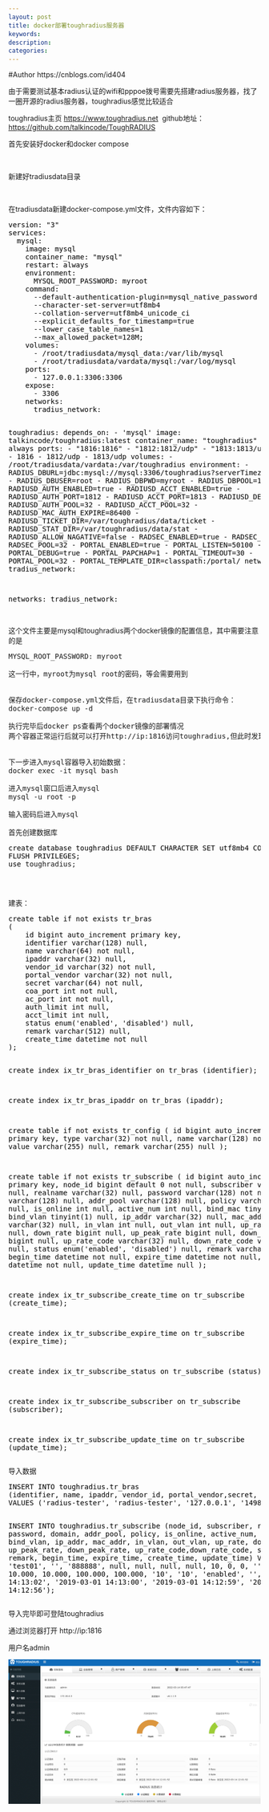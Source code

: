 ```yaml
---
layout: post
title: docker部署toughradius服务器
keywords:
description:
categories:
---
```

<p>#Author https://cnblogs.com/id404</p>
<p>由于需要测试基本radius认证的wifi和pppoe拨号需要先搭建radius服务器，找了一圈开源的radius服务器，toughradius感觉比较适合</p>
<p>toughradius主页&nbsp;<a title="https://www.toughradius.net" href="https://www.toughradius.net" target="_blank">https://www.toughradius.net</a>&nbsp; github地址：<a title="https://github.com/talkincode/ToughRADIUS" href="https://github.com/talkincode/ToughRADIUS" target="_blank">https://github.com/talkincode/ToughRADIUS</a></p>
<p>首先安装好docker和docker compose</p>
<p>&nbsp;</p>
<p>新建好tradiusdata目录</p>
<p>&nbsp;</p>
<p>在tradiusdata新建docker-compose.yml文件，文件内容如下：</p>
<div class="cnblogs_code">
<pre><span style="color: #000000;">version: "3"
services:
  mysql:
    image: mysql
    container_name: "mysql"
    restart: always
    environment:
      MYSQL_ROOT_PASSWORD: myroot
    command:
      --default-authentication-plugin=mysql_native_password
      --character-set-server=utf8mb4
      --collation-server=utf8mb4_unicode_ci
      --explicit_defaults_for_timestamp=true
      --lower_case_table_names=1
      --max_allowed_packet=128M;
    volumes:
      - /root/tradiusdata/mysql_data:/var/lib/mysql
      - /root/tradiusdata/vardata/mysql:/var/log/mysql
    ports:
      - 127.0.0.1:3306:3306
    expose:
      - 3306
    networks:
      tradius_network:

  toughradius:
    depends_on:
      - 'mysql'
    image: talkincode/toughradius:latest
    container_name: "toughradius"
    restart: always
    ports:
      - "1816:1816"
      - "1812:1812/udp"
      - "1813:1813/udp"
    expose:
      - 1816
      - 1812/udp
      - 1813/udp
    volumes:
      - /root/tradiusdata/vardata:/var/toughradius
    environment:
      - RADIUS_DBURL=jdbc:mysql://mysql:3306/toughradius?serverTimezone=Asia/Shanghai</span><span style="color: #ff0000;">&amp;useUnicode</span>=true<span style="color: #ff0000;">&amp;characterEncoding</span>=utf-8<span style="color: #ff0000;">&amp;allowMultiQueries</span><span style="color: #000000;">=true
      - RADIUS_DBUSER=root
      - RADIUS_DBPWD=myroot
      - RADIUS_DBPOOL=120
      - RADIUSD_AUTH_ENABLED=true
      - RADIUSD_ACCT_ENABLED=true
      - RADIUSD_AUTH_PORT=1812
      - RADIUSD_ACCT_PORT=1813
      - RADIUSD_DEBUG=true
      - RADIUSD_AUTH_POOL=32
      - RADIUSD_ACCT_POOL=32
      - RADIUSD_MAC_AUTH_EXPIRE=86400
      - RADIUSD_TICKET_DIR=/var/toughradius/data/ticket
      - RADIUSD_STAT_DIR=/var/toughradius/data/stat
      - RADIUSD_ALLOW_NAGATIVE=false
      - RADSEC_ENABLED=true
      - RADSEC_PORT=2083
      - RADSEC_POOL=32
      - PORTAL_ENABLED=true
      - PORTAL_LISTEN=50100
      - PORTAL_DEBUG=true
      - PORTAL_PAPCHAP=1
      - PORTAL_TIMEOUT=30
      - PORTAL_POOL=32
      - PORTAL_TEMPLATE_DIR=classpath:/portal/
    networks:
      tradius_network:

networks:
  tradius_network:<br /><br /></span></pre>
</div>
<p>这个文件主要是mysql和toughradius两个docker镜像的配置信息，其中需要注意的是</p>
<pre><span>MYSQL_ROOT_PASSWORD: myroot</span><br /><br />这一行中，myroot为mysql root的密码，等会需要用到<br /><br /><br />保存docker-compose.yml文件后，在tradiusdata目录下执行命令：<br />docker-compose up -d<br /><br />执行完毕后docker ps查看两个docker镜像的部署情况<br />两个容器正常运行后就可以打开http://ip:1816访问toughradius,但此时发现只可以打开登陆界面，输入密码后并不能登陆<br /><br /><br />下一步进入mysql容器导入初始数据：<br />docker exec -it mysql bash<br /><br />进入mysql窗口后进入mysql<br />mysql -u root -p<br /><br />输入密码后进入mysql<br /><br />首先创建数据库</pre>
<div class="cnblogs_code">
<pre><span style="color: #000000;">create database toughradius DEFAULT CHARACTER SET utf8mb4 COLLATE utf8mb4_unicode_ci;
FLUSH PRIVILEGES;<br />use </span>toughradius;</pre>
<pre></pre>
</div>
<p>&nbsp;</p>
<p>建表：</p>
<div class="cnblogs_code">
<pre><span style="color: #000000;">create table if not exists tr_bras
(
    id bigint auto_increment primary key,
    identifier varchar(128) null,
    name varchar(64) not null,
    ipaddr varchar(32) null,
    vendor_id varchar(32) not null,
    portal_vendor varchar(32) not null,
    secret varchar(64) not null,
    coa_port int not null,
    ac_port int not null,
    auth_limit int null,
    acct_limit int null,
    status enum('enabled', 'disabled') null,
    remark varchar(512) null,
    create_time datetime not null
);

create index ix_tr_bras_identifier on tr_bras (identifier);

create index ix_tr_bras_ipaddr on tr_bras (ipaddr);

create table if not exists tr_config
(
    id bigint auto_increment primary key,
    type varchar(32) not null,
    name varchar(128) not null,
    value varchar(255) null,
    remark varchar(255) null
);

create table if not exists tr_subscribe
(
    id bigint auto_increment primary key,
    node_id bigint default 0 not null,
    subscriber varchar(32) null,
    realname varchar(32) null,
    password varchar(128) not null,
    domain varchar(128) null,
    addr_pool varchar(128) null,
    policy varchar(512) null,
    is_online int null,
    active_num int null,
    bind_mac tinyint(1) null,
    bind_vlan tinyint(1) null,
    ip_addr varchar(32) null,
    mac_addr varchar(32) null,
    in_vlan int null,
    out_vlan int null,
    up_rate bigint null,
    down_rate bigint null,
    up_peak_rate bigint null,
    down_peak_rate bigint null,
    up_rate_code varchar(32) null,
    down_rate_code varchar(32) null,
    status enum('enabled', 'disabled') null,
    remark varchar(512) null,
    begin_time datetime not null,
    expire_time datetime not null,
    create_time datetime not null,
    update_time datetime null
);

create index ix_tr_subscribe_create_time
    on tr_subscribe (create_time);

create index ix_tr_subscribe_expire_time
    on tr_subscribe (expire_time);

create index ix_tr_subscribe_status
    on tr_subscribe (status);

create index ix_tr_subscribe_subscriber
    on tr_subscribe (subscriber);

create index ix_tr_subscribe_update_time
    on tr_subscribe (update_time);</span></pre>
</div>
<p>导入数据</p>
<div class="cnblogs_code">
<pre><span style="color: #000000;">INSERT INTO toughradius.tr_bras
(identifier, name, ipaddr, vendor_id, portal_vendor,secret, coa_port,ac_port, auth_limit, acct_limit, STATUS, remark, create_time)
VALUES ('radius-tester', 'radius-tester', '127.0.0.1', '14988',"cmccv1", 'secret', 3799,2000, 1000, 1000, NULL, '0', '2019-03-01 14:07:46');

INSERT INTO toughradius.tr_subscribe
(node_id,  subscriber, realname, password, domain, addr_pool, policy, is_online, active_num,
 bind_mac, bind_vlan, ip_addr, mac_addr, in_vlan, out_vlan, up_rate, down_rate, up_peak_rate, 
 down_peak_rate, up_rate_code,down_rate_code, status, remark, begin_time, expire_time, create_time, update_time)
VALUES (0, 'test01', '', '888888',  null, null, null, null, 10, 0, 0, '', '', 0, 0, 10.000, 10.000, 100.000, 100.000,
        '10', '10', 'enabled', '', '2019-03-01 14:13:02', '2019-03-01 14:13:00', '2019-03-01 14:12:59', '2019-03-01 14:12:56');</span></pre>
</div>
<p>导入完毕即可登陆toughradius</p>
<p>通过浏览器打开 http://ip:1816</p>
<p>用户名admin</p>
<p><img src="/images/blog/725676-20220314143406895-61163581.png" alt="" /></p>
<p>&nbsp;</p>
    
